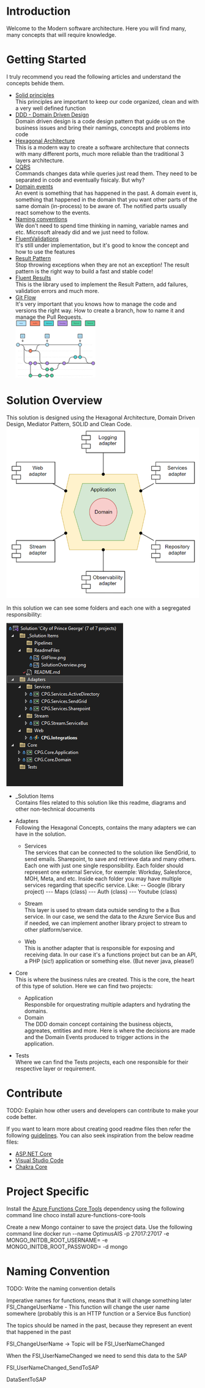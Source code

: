 # Introduction 
Welcome to the Modern software architecture. Here you will find many, many concepts that will require knowledge.


# Getting Started
I truly recommend you read the following articles and understand the concepts behide them.

- [Solid principles](https://dotnettutorials.net/course/solid-design-principles/)  
This principles are important to keep our code organized, clean and with a very well defined function
- [DDD - Domain Driven Design](https://www.codeproject.com/articles/1131462/domain-driven-design-my-top-best-practices)  
Domain driven design is a code design pattern that guide us on the business issues and bring their namings, concepts and problems into code
- [Hexagonal Architecture](https://medium.com/@odinnou/hexagonal-architecture-in-net-the-fastest-right-way-df93bec46bff)  
This is a modern way to create a software architecture that connects with many different ports, much more reliable than the traditional 3 layers architecture.
- [CQRS](https://martinfowler.com/bliki/CQRS.html)  
Commands changes data while queries just read them. They need to be separated in code and eventually fisicaly. But why?
- [Domain events](https://learn.microsoft.com/en-us/dotnet/architecture/microservices/microservice-ddd-cqrs-patterns/domain-events-design-implementation)  
An event is something that has happened in the past. A domain event is, something that happened in the domain that you want other parts of the same domain (in-process) to be aware of. The notified parts usually react somehow to the events.
- [Naming conventions](https://learn.microsoft.com/en-us/dotnet/csharp/fundamentals/coding-style/identifier-names)  
We don't need to spend time thinking in naming, variable names and etc. Microsoft already did and we just need to follow.
- [FluentValidations](https://docs.fluentvalidation.net/en/latest/)  
It's still under implementation, but it's good to know the concept and how to use the features
- [Result Pattern](https://www.milanjovanovic.tech/blog/functional-error-handling-in-dotnet-with-the-result-pattern)  
Stop throwing exceptions when they are not an exception! The result pattern is the right way to build a fast and stable code!
- [Fluent Results](https://github.com/altmann/FluentResults)  
This is the library used to implement the Result Pattern, add failures, validation errors and much more.
- [Git Flow](https://www.atlassian.com/git/tutorials/comparing-workflows/gitflow-workflow)  
It's very important that you knows how to manage the code and versions the right way. How to create a branch, how to name it and manage the Pull Requests.  
![Git flow](ReadmeFiles/GitFlow.png)

# Solution Overview
This solution is designed using the Hexagonal Architecture, Domain Driven Design, Mediator Pattern, SOLID and Clean Code.
![Hexagonal Architecture](ReadmeFiles/HexagonalArchitecture.png)

In this solution we can see some folders and each one with a segregated responsibility:

![Solution overview](ReadmeFiles/SolutionOverview.png)  

- _Solution Items  
Contains files related to this solution like this readme, diagrams and other non-technical documents

- Adapters  
Following the Hexagonal Concepts, contains the many adapters we can have in the solution.

    - Services  
    The services that can be connected to the solution like SendGrid, to send emails. Sharepoint, to save and retrieve data and many others. Each one with just one single responsibility. Each folder should represent one external Service, for exemple: Workday, Salesforce, MOH, Meta, and etc. Inside each folder you may have multiple services regarding that specific service. Like: 
    -- Google (library project)
    --- Maps (class)
    --- Auth (class)
    --- Youtube (class)

    - Stream  
    This layer is used to stream data outside sending to the a Bus service. In our case, we send the data to the Azure Service Bus and if needed, we can implement another library project to stream to other platform/service.

    - Web  
    This is another adapter that is responsible for exposing and receiving data. In our case it's a functions project but can be an API, a PHP (sic!) application or something else. (But never java, please!)

- Core  
This is where the business rules are created. This is the core, the heart of this type of solution. Here we can find two projects:
    - Application  
    Responsbile for orquestrating multiple adapters and hydrating the domains.
    - Domain  
    The DDD domain concept containing the business objects, aggreates, entities and more. Here is where the decisions are made and the Domain Events produced to trigger actions in the application.

- Tests  
Where we can find the Tests projects, each one responsible for their respective layer or requirement.   





# Contribute
TODO: Explain how other users and developers can contribute to make your code better. 

If you want to learn more about creating good readme files then refer the following [guidelines](https://docs.microsoft.com/en-us/azure/devops/repos/git/create-a-readme?view=azure-devops). You can also seek inspiration from the below readme files:
- [ASP.NET Core](https://github.com/aspnet/Home)
- [Visual Studio Code](https://github.com/Microsoft/vscode)
- [Chakra Core](https://github.com/Microsoft/ChakraCore)


# Project Specific

Install the [Azure Functions Core Tools](https://docs.microsoft.com/en-us/azure/azure-functions/functions-run-local?tabs=windows%2Ccsharp%2Cbash) dependency using the following command line 
choco install azure-functions-core-tools

Create a new Mongo container to save the project data. Use the following command line
docker run --name OptimusAIS -p 27017:27017 -e MONGO_INITDB_ROOT_USERNAME= -e MONGO_INITDB_ROOT_PASSWORD= -d mongo


# Naming Convention
TODO: Write the naming convention details

Imperative names for functions, means that it will change something later
FSI_ChangeUserName - This function will change the user name somewhere (probably this is an HTTP function or a Service Bus function)

The topics should be named in the past, because they represent an event that happened in the past

FSI_ChangeUserName -> Topic will be FSI_UserNameChanged 

When the FSI_UserNameChanged we need to send this data to the SAP

FSI_UserNameChanged_SendToSAP

DataSentToSAP
